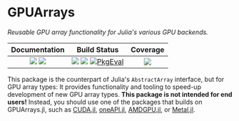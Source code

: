 # GPUArrays

*Reusable GPU array functionality for Julia's various GPU backends.*

| **Documentation**                                                         | **Build Status**                                                                                   | **Coverage**                    |
|:-------------------------------------------------------------------------:|:--------------------------------------------------------------------------------------------------:|:-------------------------------:|
| [![][docs-stable-img]][docs-stable-url] [![][docs-dev-img]][docs-dev-url] | [![][gh-img]][gh-url] [![][buildkite-img]][buildkite-url] [![PkgEval][pkgeval-img]][pkgeval-url] | [![][codecov-img]][codecov-url] |

[docs-stable-img]: https://img.shields.io/badge/docs-stable-blue.svg
[docs-stable-url]: http://JuliaGPU.github.io/GPUArrays.jl/stable/

[docs-dev-img]: https://img.shields.io/badge/docs-dev-blue.svg
[docs-dev-url]: http://JuliaGPU.github.io/GPUArrays.jl/dev/

[gitlab-img]: https://gitlab.com/JuliaGPU/GPUArrays.jl/badges/master/pipeline.svg
[gitlab-url]: https://gitlab.com/JuliaGPU/GPUArrays.jl/commits/master

[gh-img]: https://github.com/JuliaGPU/GPUArrays.jl/actions/workflows/Test.yml/badge.svg?branch=master
[gh-url]: https://github.com/JuliaGPU/GPUArrays.jl/actions/workflows/Test.yml

[buildkite-img]: https://badge.buildkite.com/05f9b27c5ce6c3906566fb66cfc42d44586e16d88a805a0b7b.svg?branch=master
[buildkite-url]: https://buildkite.com/julialang/gpuarrays-dot-jl

[pkgeval-img]: https://juliaci.github.io/NanosoldierReports/pkgeval_badges/G/GPUArrays.svg
[pkgeval-url]: https://juliaci.github.io/NanosoldierReports/pkgeval_badges/G/GPUArrays.html

[codecov-img]: https://codecov.io/gh/JuliaGPU/GPUArrays.jl/branch/master/graph/badge.svg
[codecov-url]: https://codecov.io/gh/JuliaGPU/GPUArrays.jl

This package is the counterpart of Julia's `AbstractArray` interface, but for GPU array
types: It provides functionality and tooling to speed-up development of new GPU array types.
**This package is not intended for end users!** Instead, you should use one of the packages
that builds on GPUArrays.jl, such as [CUDA.jl](https://github.com/JuliaGPU/CUDA.jl), [oneAPI.jl](https://github.com/JuliaGPU/oneAPI.jl), [AMDGPU.jl](https://github.com/JuliaGPU/AMDGPU.jl), or [Metal.jl](https://github.com/JuliaGPU/Metal.jl).
